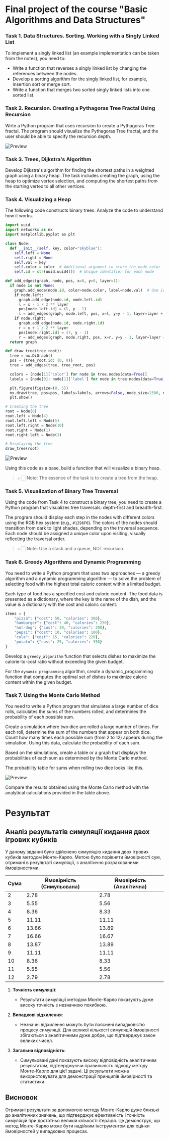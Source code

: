 # Final project of the course "Basic Algorithms and Data Structures"

### Task 1. Data Structures. Sorting. Working with a Singly Linked List

To implement a singly linked list (an example implementation can be taken from the notes), you need to:

- Write a function that reverses a singly linked list by changing the references between the nodes.
- Develop a sorting algorithm for the singly linked list, for example, insertion sort or merge sort.
- Write a function that merges two sorted singly linked lists into one sorted list.

### Task 2. Recursion. Creating a Pythagoras Tree Fractal Using Recursion

Write a Python program that uses recursion to create a Pythagoras Tree fractal. The program should visualize the Pythagoras Tree fractal, and the user should be able to specify the recursion depth.

![Preview](./assets/img_1.png)

### Task 3. Trees, Dijkstra's Algorithm

Develop Dijkstra's algorithm for finding the shortest paths in a weighted graph using a binary heap. The task includes creating the graph, using the heap to optimize vertex selection, and computing the shortest paths from the starting vertex to all other vertices.

### Task 4. Visualizing a Heap

The following code constructs binary trees. Analyze the code to understand how it works.

```python
import uuid
import networkx as nx
import matplotlib.pyplot as plt

class Node:
  def __init__(self, key, color="skyblue"):
    self.left = None
    self.right = None
    self.val = key
    self.color = color  # Additional argument to store the node color
    self.id = str(uuid.uuid4())  # Unique identifier for each node

def add_edges(graph, node, pos, x=0, y=0, layer=1):
  if node is not None:
    graph.add_node(node.id, color=node.color, label=node.val)  # Use id and store node value
    if node.left:
      graph.add_edge(node.id, node.left.id)
      l = x - 1 / 2 ** layer
      pos[node.left.id] = (l, y - 1)
      l = add_edges(graph, node.left, pos, x=l, y=y - 1, layer=layer + 1)
    if node.right:
      graph.add_edge(node.id, node.right.id)
      r = x + 1 / 2 ** layer
      pos[node.right.id] = (r, y - 1)
      r = add_edges(graph, node.right, pos, x=r, y=y - 1, layer=layer + 1)
  return graph

def draw_tree(tree_root):
  tree = nx.DiGraph()
  pos = {tree_root.id: (0, 0)}
  tree = add_edges(tree, tree_root, pos)

  colors = [node[1]['color'] for node in tree.nodes(data=True)]
  labels = {node[0]: node[1]['label'] for node in tree.nodes(data=True)}  # Use node value for labels

  plt.figure(figsize=(8, 5))
  nx.draw(tree, pos=pos, labels=labels, arrows=False, node_size=2500, node_color=colors)
  plt.show()

# Creating the tree
root = Node(0)
root.left = Node(4)
root.left.left = Node(5)
root.left.right = Node(10)
root.right = Node(1)
root.right.left = Node(3)

# Displaying the tree
draw_tree(root)
```

![Preview](./assets/img_2.png)

Using this code as a base, build a function that will visualize a binary heap.

> 👉🏻 Note: The essence of the task is to create a tree from the heap.

### Task 5. Visualization of Binary Tree Traversal

Using the code from Task 4 to construct a binary tree, you need to create a Python program that visualizes tree traversals: depth-first and breadth-first.

The program should display each step in the nodes with different colors using the RGB hex system (e.g., `#1296F0`). The colors of the nodes should transition from dark to light shades, depending on the traversal sequence. Each node should be assigned a unique color upon visiting, visually reflecting the traversal order.

> 👉🏻 Note: Use a stack and a queue, NOT recursion.

### Task 6. Greedy Algorithms and Dynamic Programming

You need to write a Python program that uses two approaches — a greedy algorithm and a dynamic programming algorithm — to solve the problem of selecting food with the highest total caloric content within a limited budget.

Each type of food has a specified cost and caloric content. The food data is presented as a dictionary, where the key is the name of the dish, and the value is a dictionary with the cost and caloric content.

```python
items = {
    "pizza": {"cost": 50, "calories": 300},
    "hamburger": {"cost": 40, "calories": 250},
    "hot-dog": {"cost": 30, "calories": 200},
    "pepsi": {"cost": 10, "calories": 100},
    "cola": {"cost": 15, "calories": 220},
    "potato": {"cost": 25, "calories": 350}
}
```

Develop a `greedy_algorithm` function that selects dishes to maximize the calorie-to-cost ratio without exceeding the given budget.

For the `dynamic programming` algorithm, create a dynamic_programming function that computes the optimal set of dishes to maximize caloric content within the given budget.

### Task 7. Using the Monte Carlo Method

You need to write a Python program that simulates a large number of dice rolls, calculates the sums of the numbers rolled, and determines the probability of each possible sum.

Create a simulation where two dice are rolled a large number of times. For each roll, determine the sum of the numbers that appear on both dice. Count how many times each possible sum (from 2 to 12) appears during the simulation. Using this data, calculate the probability of each sum.

Based on the simulations, create a table or a graph that displays the probabilities of each sum as determined by the Monte Carlo method.

The probability table for sums when rolling two dice looks like this.

![Preview](./assets/img_3.png)

Compare the results obtained using the Monte Carlo method with the analytical calculations provided in the table above.

# Результат

## Аналіз результатів симуляції кидання двох ігрових кубиків

У даному звданні було здійснено симуляцію кидання двох ігрових кубиків методом
Монте-Карло. Метою було порівняти ймовірності сум, отримані в результаті
симуляції, з аналітично розрахованими ймовірностями.


| Сума | Ймовірність (Симульована) | Ймовірність (Аналітична) |
| ---- | ------------------------- | ------------------------ |
| 2    | 2.78                      | 2.78                     |
| 3    | 5.55                      | 5.56                     |
| 4    | 8.36                      | 8.33                     |
| 5    | 11.11                     | 11.11                    |
| 6    | 13.86                     | 13.89                    |
| 7    | 16.66                     | 16.67                    |
| 8    | 13.87                     | 13.89                    |
| 9    | 11.11                     | 11.11                    |
| 10   | 8.36                      | 8.33                     |
| 11   | 5.55                      | 5.56                     |
| 12   | 2.79                      | 2.78                     |


1. **Точність симуляції**:

   - Результати симуляції методом Монте-Карло показують дуже високу точність з
     незначною похибкою. 

2. **Випадкові відхилення**:

   - Незначні відхилення можуть бути пояснені випадковістю процесу симуляції.
     Для великої кількості симуляцій ймовірності збігаються з
     аналітичними дуже добре, що підтверджує закон великих чисел.

3. **Загальна відповідність**:

   - Симульовані дані показують високу відповідність аналітичним результатам,
     підтверджуючи правильність підходу методу Монте-Карло для цієї задачі. Ці
     результати можна використовувати для демонстрації принципів ймовірності та
     статистики.

## Висновок

Отримані результати за допомогою методу Монте-Карло дуже близькі до аналітичних значень, що підтверджує ефективність і точність симуляцій при достатньо великій кількості ітерацій. Це демонструє, що метод Монте-Карло може бути надійним інструментом для оцінки ймовірностей у випадкових процесах.